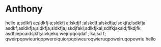 # Anthony

hello a;sdlkfj a;sldkfj a;sldkfj a;lskdjf ;alskdjf;alskdfja;lsdkjfa;lsdkfja
asdkf;asldkfja;sldkfja;sldkfja;lskdjfakl;sdlkfjkal;sdlfkjaksld;flkdjfk
asdfjiepoaidsjkfl;alvkjekq wejripqoijdaf ;lkajsd f;
qweirpqowieuriqopweroiquiorpqoiweuroqwieruqpoweiruqopewriu
hello